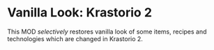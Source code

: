 # Vanilla Look: Krastorio 2

This MOD _selectively_ restores vanilla look of some items, recipes and technologies which are changed in Krastorio 2.
